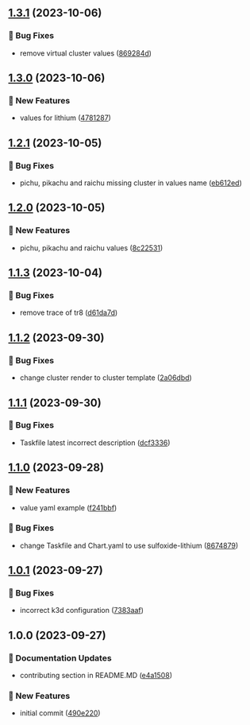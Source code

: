 ## [1.3.1](https://github.com/AtomiCloud/sulfoxide.lithium/compare/v1.3.0...v1.3.1) (2023-10-06)


### 🐛 Bug Fixes

* remove virtual cluster values ([869284d](https://github.com/AtomiCloud/sulfoxide.lithium/commit/869284dadb260a54992482b1e7ab79c7c2ad1dcc))

## [1.3.0](https://github.com/AtomiCloud/sulfoxide.lithium/compare/v1.2.1...v1.3.0) (2023-10-06)


### 🚀 New Features

* values for lithium ([4781287](https://github.com/AtomiCloud/sulfoxide.lithium/commit/4781287a8301e128a7a1e02510fd5127d5ea1427))

## [1.2.1](https://github.com/AtomiCloud/sulfoxide.lithium/compare/v1.2.0...v1.2.1) (2023-10-05)


### 🐛 Bug Fixes

* pichu, pikachu and raichu missing cluster in values name ([eb612ed](https://github.com/AtomiCloud/sulfoxide.lithium/commit/eb612ed44f138d5f3b51249793a724a41f98b862))

## [1.2.0](https://github.com/AtomiCloud/sulfoxide.lithium/compare/v1.1.3...v1.2.0) (2023-10-05)


### 🚀 New Features

* pichu, pikachu and raichu values ([8c22531](https://github.com/AtomiCloud/sulfoxide.lithium/commit/8c225319e4e5ce71d97ab1980d93647bb2e4867f))

## [1.1.3](https://github.com/AtomiCloud/sulfoxide.lithium/compare/v1.1.2...v1.1.3) (2023-10-04)


### 🐛 Bug Fixes

* remove trace of tr8 ([d61da7d](https://github.com/AtomiCloud/sulfoxide.lithium/commit/d61da7d4c8f6d1b6ab71538b4c3eab847ed7ef4f))

## [1.1.2](https://github.com/AtomiCloud/sulfoxide.lithium/compare/v1.1.1...v1.1.2) (2023-09-30)


### 🐛 Bug Fixes

* change cluster render to cluster template ([2a06dbd](https://github.com/AtomiCloud/sulfoxide.lithium/commit/2a06dbd3bc2760f36766083301f0aa69d47363fa))

## [1.1.1](https://github.com/AtomiCloud/sulfoxide.lithium/compare/v1.1.0...v1.1.1) (2023-09-30)


### 🐛 Bug Fixes

* Taskfile latest incorrect description ([dcf3336](https://github.com/AtomiCloud/sulfoxide.lithium/commit/dcf3336c9156f1839c95b3dde609fa96607bd60a))

## [1.1.0](https://github.com/AtomiCloud/sulfoxide.lithium/compare/v1.0.1...v1.1.0) (2023-09-28)


### 🚀 New Features

* value yaml example ([f241bbf](https://github.com/AtomiCloud/sulfoxide.lithium/commit/f241bbf4af88839aa6657391e910989377af5863))


### 🐛 Bug Fixes

* change Taskfile and Chart.yaml to use sulfoxide-lithium ([8674879](https://github.com/AtomiCloud/sulfoxide.lithium/commit/8674879cb65c7a1d299acf99d0da783d62e2d9df))

## [1.0.1](https://github.com/AtomiCloud/sulfoxide.lithium/compare/v1.0.0...v1.0.1) (2023-09-27)


### 🐛 Bug Fixes

* incorrect k3d configuration ([7383aaf](https://github.com/AtomiCloud/sulfoxide.lithium/commit/7383aaf1f31390ce2e67519499667b6233b9d4b0))

## 1.0.0 (2023-09-27)


### 📝 Documentation Updates

* contributing section in README.MD ([e4a1508](https://github.com/AtomiCloud/sulfoxide.lithium/commit/e4a15089fa6b3c35d559a4196983c91c87b09fcb))


### 🚀 New Features

* initial commit ([490e220](https://github.com/AtomiCloud/sulfoxide.lithium/commit/490e2201b44df6db5cd30e75db7455020252d70e))
